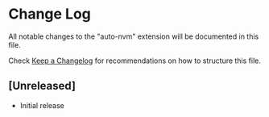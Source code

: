 # Change Log

All notable changes to the "auto-nvm" extension will be documented in this file.

Check [Keep a Changelog](http://keepachangelog.com/) for recommendations on how to structure this file.

## [Unreleased]

- Initial release